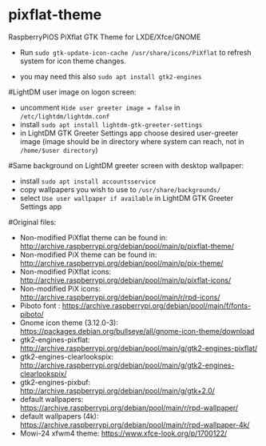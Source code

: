 # pixflat-theme
RaspberryPiOS PiXflat GTK Theme for LXDE/Xfce/GNOME

- Run ```sudo gtk-update-icon-cache /usr/share/icons/PiXflat``` to refresh system for icon theme changes.

- you may need this also ```sudo apt install gtk2-engines```


#LightDM user image on logon screen:
- uncomment ```Hide user greeter image = false``` in ```/etc/lightdm/lightdm.conf```
- install ```sudo apt install lightdm-gtk-greeter-settings```
- in LightDM GTK Greeter Settings app choose desired user-greeter image (image should be in directory where system can reach, not in ```/home/$user directory```)


#Same background on LightDM greeter screen with desktop wallpaper:
- install ```sudo apt install accountsservice```
- copy wallpapers you wish to use to ```/usr/share/backgrounds/```
- select ```Use user wallpaper if available``` in LightDM GTK Greeter Settings app

#Original files:
- Non-modified PiXflat theme can be found in: http://archive.raspberrypi.org/debian/pool/main/p/pixflat-theme/
- Non-modified PiX theme can be found in: http://archive.raspberrypi.org/debian/pool/main/p/pix-theme/
- Non-modified PiXflat icons: http://archive.raspberrypi.org/debian/pool/main/p/pixflat-icons/
- Non-modified PiX icons: http://archive.raspberrypi.org/debian/pool/main/r/rpd-icons/
- Piboto font : https://archive.raspberrypi.org/debian/pool/main/f/fonts-piboto/
- Gnome icon theme (3.12.0-3): https://packages.debian.org/bullseye/all/gnome-icon-theme/download
- gtk2-engines-pixflat: http://archive.raspberrypi.org/debian/pool/main/g/gtk2-engines-pixflat/
- gtk2-engines-clearlookspix: http://archive.raspberrypi.org/debian/pool/main/g/gtk2-engines-clearlookspix/
- gtk2-engines-pixbuf: http://archive.raspberrypi.org/debian/pool/main/g/gtk+2.0/
- default wallpapers: https://archive.raspberrypi.org/debian/pool/main/r/rpd-wallpaper/
- default wallpapers (4k): https://archive.raspberrypi.org/debian/pool/main/r/rpd-wallpaper-4k/
- Mowi-24 xfwm4 theme: https://www.xfce-look.org/p/1700122/

